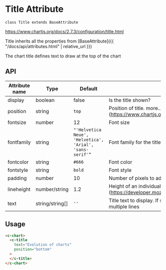 # Title Attribute
`class Title extends BaseAttribute`

https://www.chartjs.org/docs/2.7.3/configuration/title.html

Title inherits all the properties from [BaseAttribute]({{ "/docs/api/attributes.html" | relative_url }})

The chart title defines text to draw at the top of the chart

## API

| Attribute name | Type | Default | Description
| --- | --- | --- | ---
| display | boolean | false | Is the title shown?
| position | string | `top` | Position of title. more... (https://www.chartjs.org/docs/2.7.3/configuration/title.html#position)
| fontsize | number | 12 | Font size
| fontfamily | string | `"'Helvetica Neue', 'Helvetica', 'Arial', 'sans-serif'“` | Font family for the title text
| fontcolor | string | `#666` | Font color
| fontstyle | string | `bold` | Font style
| padding | number | 10 | Number of pixels to add above and below the title text
| lineheight | number/string | 1.2 | Height of an individual line of text. See MDN (https://developer.mozilla.org/en-US/docs/Web/CSS/line-height)
| text | string/string[] | `''` | Title text to display. If specified as an array, text is rendered on multiple lines

## Usage

```html
<c-chart>
  <c-title
    text="Evolution of charts"
    position="bottom"
  >
  </c-title>
</c-chart>
```
